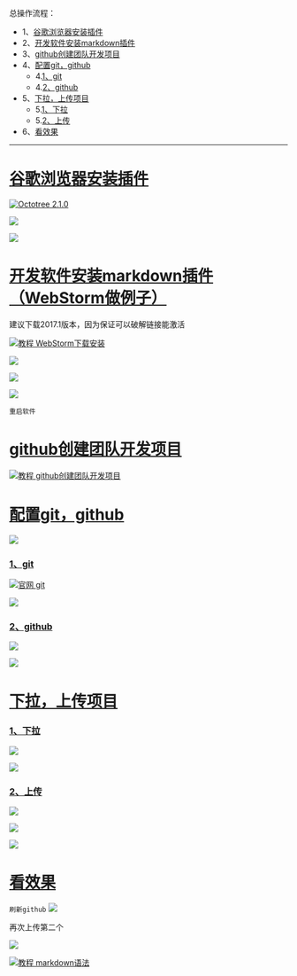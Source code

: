 总操作流程：
- 1、[谷歌浏览器安装插件](#github-01)
- 2、[开发软件安装markdown插件](#github-02)
- 3、[github创建团队开发项目](#github-03)
- 4、[配置git，github](#github-04)
    - 4.[1、git](#github-04-01)
    - 4.[2、github](#github-04-02)
- 5、[下拉，上传项目](#github-05)
    - 5.[1、下拉](#github-05-01)
    - 5.[2、上传](#github-05-02)
- 6、[看效果](#github-06)

----------

# <a name="github-01" href="#" >谷歌浏览器安装插件</a>
[![](https://img.shields.io/badge/Octotree-2.1.0-green.svg "Octotree 2.1.0")](https://pan.baidu.com/s/1D5XPzfVFZL3HBKYYbDku0g)


![](image/2-1.png)

![](image/2-2.png)

# <a name="github-02" href="#" >开发软件安装markdown插件（WebStorm做例子）</a>

建议下载2017.1版本，因为保证可以破解链接能激活

[![](https://img.shields.io/badge/教程-WebStorm下载安装-yellow.svg "教程 WebStorm下载安装")](https://github.com/OurNotes/CCN/blob/master/2.%E5%89%8D%E7%AB%AF/1.%E5%BC%80%E5%8F%91%E5%B7%A5%E5%85%B7/1-WebStorm%E7%9A%84%E4%B8%8B%E8%BD%BD%E5%AE%89%E8%A3%85.md)

![](image/2-3.png)

![](image/2-4.png)

![](image/2-5.png)

`重启软件`
# <a name="github-03" href="#" >github创建团队开发项目</a>
[![](https://img.shields.io/badge/教程-github创建团队开发项目-yellow.svg "教程 github创建团队开发项目")](https://github.com/OurNotes/CCN/blob/master/1.%E5%B7%A5%E5%85%B7/3.github/1-github%E4%B9%8B%E5%88%9B%E5%BB%BA%E5%9B%A2%E9%98%9F%E5%BC%80%E5%8F%91%E9%A1%B9%E7%9B%AE.md)
# <a name="github-04" href="#" >配置git，github</a>
![](image/2-6.png)

### <a name="github-04-01" href="#" >1、git</a>
[![](https://img.shields.io/badge/官网-git-red.svg "官网 git")](https://git-scm.com/)


![](image/2-7.png)

### <a name="github-04-02" href="#" >2、github</a>
![](image/2-8.png)

![](image/2-9.png)
# <a name="github-05" href="#" >下拉，上传项目</a>
### <a name="github-05-01" href="#" >1、下拉</q>
![](image/2-10.png)

![](image/2-11.png)
### <a name="github-05-02" href="#" >2、上传</q>
![](image/2-12.png)

![](image/2-13.png)

![](image/2-14.png)

# <a name="github-06" href="#" >看效果</a>
`刷新github`
![](image/2-15.png)

再次上传第二个

![](image/2-16.png)

[![](https://img.shields.io/badge/教程-markdown语法-yellow.svg "教程 markdown语法")](https://www.jianshu.com/p/0130ad32a08d)